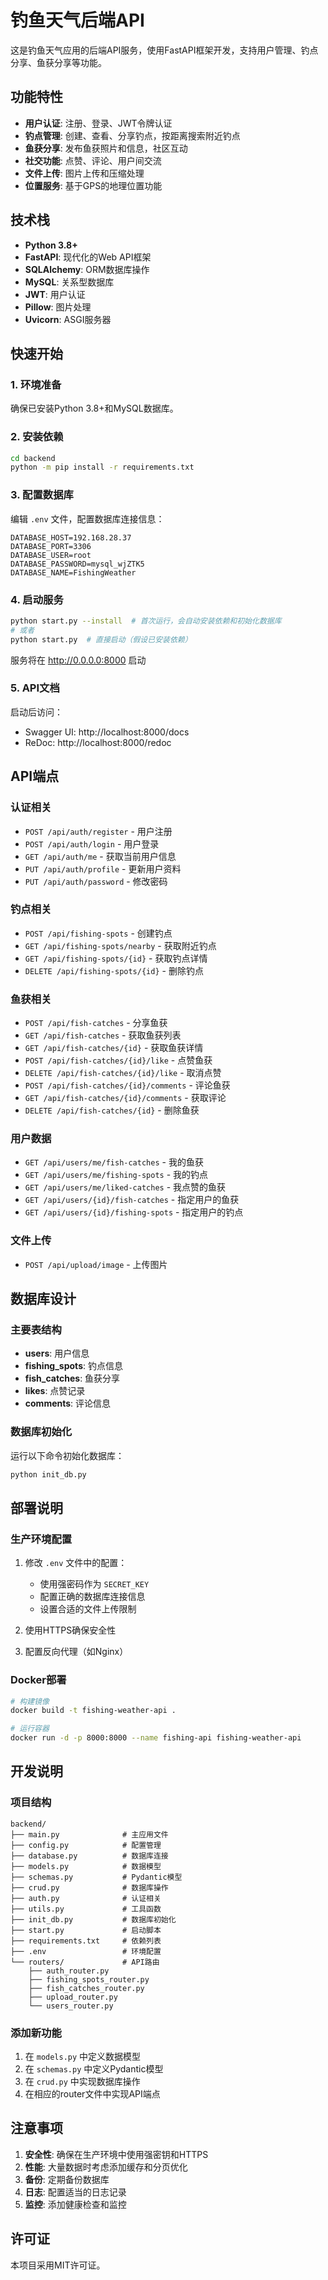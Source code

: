 # 钓鱼天气后端API

这是钓鱼天气应用的后端API服务，使用FastAPI框架开发，支持用户管理、钓点分享、鱼获分享等功能。

## 功能特性

- **用户认证**: 注册、登录、JWT令牌认证
- **钓点管理**: 创建、查看、分享钓点，按距离搜索附近钓点
- **鱼获分享**: 发布鱼获照片和信息，社区互动
- **社交功能**: 点赞、评论、用户间交流
- **文件上传**: 图片上传和压缩处理
- **位置服务**: 基于GPS的地理位置功能

## 技术栈

- **Python 3.8+**
- **FastAPI**: 现代化的Web API框架
- **SQLAlchemy**: ORM数据库操作
- **MySQL**: 关系型数据库
- **JWT**: 用户认证
- **Pillow**: 图片处理
- **Uvicorn**: ASGI服务器

## 快速开始

### 1. 环境准备

确保已安装Python 3.8+和MySQL数据库。

### 2. 安装依赖

```bash
cd backend
python -m pip install -r requirements.txt
```

### 3. 配置数据库

编辑 `.env` 文件，配置数据库连接信息：

```
DATABASE_HOST=192.168.28.37
DATABASE_PORT=3306
DATABASE_USER=root
DATABASE_PASSWORD=mysql_wjZTK5
DATABASE_NAME=FishingWeather
```

### 4. 启动服务

```bash
python start.py --install  # 首次运行，会自动安装依赖和初始化数据库
# 或者
python start.py  # 直接启动（假设已安装依赖）
```

服务将在 http://0.0.0.0:8000 启动

### 5. API文档

启动后访问：
- Swagger UI: http://localhost:8000/docs
- ReDoc: http://localhost:8000/redoc

## API端点

### 认证相关
- `POST /api/auth/register` - 用户注册
- `POST /api/auth/login` - 用户登录
- `GET /api/auth/me` - 获取当前用户信息
- `PUT /api/auth/profile` - 更新用户资料
- `PUT /api/auth/password` - 修改密码

### 钓点相关
- `POST /api/fishing-spots` - 创建钓点
- `GET /api/fishing-spots/nearby` - 获取附近钓点
- `GET /api/fishing-spots/{id}` - 获取钓点详情
- `DELETE /api/fishing-spots/{id}` - 删除钓点

### 鱼获相关
- `POST /api/fish-catches` - 分享鱼获
- `GET /api/fish-catches` - 获取鱼获列表
- `GET /api/fish-catches/{id}` - 获取鱼获详情
- `POST /api/fish-catches/{id}/like` - 点赞鱼获
- `DELETE /api/fish-catches/{id}/like` - 取消点赞
- `POST /api/fish-catches/{id}/comments` - 评论鱼获
- `GET /api/fish-catches/{id}/comments` - 获取评论
- `DELETE /api/fish-catches/{id}` - 删除鱼获

### 用户数据
- `GET /api/users/me/fish-catches` - 我的鱼获
- `GET /api/users/me/fishing-spots` - 我的钓点
- `GET /api/users/me/liked-catches` - 我点赞的鱼获
- `GET /api/users/{id}/fish-catches` - 指定用户的鱼获
- `GET /api/users/{id}/fishing-spots` - 指定用户的钓点

### 文件上传
- `POST /api/upload/image` - 上传图片

## 数据库设计

### 主要表结构

- **users**: 用户信息
- **fishing_spots**: 钓点信息
- **fish_catches**: 鱼获分享
- **likes**: 点赞记录
- **comments**: 评论信息

### 数据库初始化

运行以下命令初始化数据库：

```bash
python init_db.py
```

## 部署说明

### 生产环境配置

1. 修改 `.env` 文件中的配置：
   - 使用强密码作为 `SECRET_KEY`
   - 配置正确的数据库连接信息
   - 设置合适的文件上传限制

2. 使用HTTPS确保安全性

3. 配置反向代理（如Nginx）

### Docker部署

```bash
# 构建镜像
docker build -t fishing-weather-api .

# 运行容器
docker run -d -p 8000:8000 --name fishing-api fishing-weather-api
```

## 开发说明

### 项目结构

```
backend/
├── main.py              # 主应用文件
├── config.py            # 配置管理
├── database.py          # 数据库连接
├── models.py            # 数据模型
├── schemas.py           # Pydantic模型
├── crud.py              # 数据库操作
├── auth.py              # 认证相关
├── utils.py             # 工具函数
├── init_db.py           # 数据库初始化
├── start.py             # 启动脚本
├── requirements.txt     # 依赖列表
├── .env                 # 环境配置
└── routers/             # API路由
    ├── auth_router.py
    ├── fishing_spots_router.py
    ├── fish_catches_router.py
    ├── upload_router.py
    └── users_router.py
```

### 添加新功能

1. 在 `models.py` 中定义数据模型
2. 在 `schemas.py` 中定义Pydantic模型
3. 在 `crud.py` 中实现数据库操作
4. 在相应的router文件中实现API端点

## 注意事项

1. **安全性**: 确保在生产环境中使用强密钥和HTTPS
2. **性能**: 大量数据时考虑添加缓存和分页优化
3. **备份**: 定期备份数据库
4. **日志**: 配置适当的日志记录
5. **监控**: 添加健康检查和监控

## 许可证

本项目采用MIT许可证。